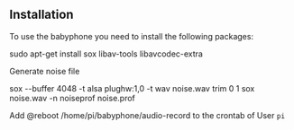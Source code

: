 Installation
---------------

To use the babyphone you need to install the following packages:

   sudo apt-get install sox libav-tools libavcodec-extra

Generate noise file

   sox --buffer 4048 -t alsa plughw:1,0 -t wav noise.wav trim 0 1
   sox noise.wav -n noiseprof noise.prof

Add
   @reboot /home/pi/babyphone/audio-record
to the crontab of User `pi`

